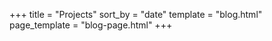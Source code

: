 +++
title = "Projects"
sort_by = "date"
template = "blog.html"
page_template = "blog-page.html"
+++

